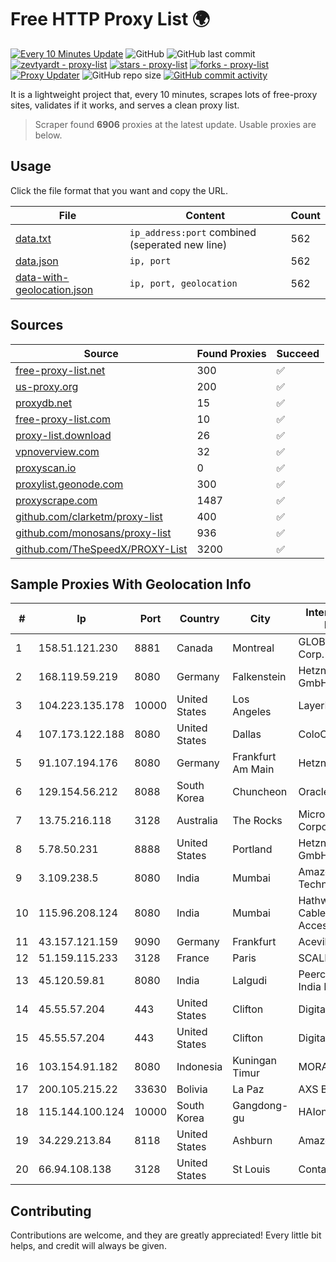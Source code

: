 
# Free HTTP Proxy List 🌍

[![Every 10 Minutes Update](https://github.com/mertguvencli/http-proxy-list/actions/workflows/main.yml/badge.svg?branch=main)](https://github.com/mertguvencli/http-proxy-list/actions/workflows/main.yml)
![GitHub](https://img.shields.io/github/license/mertguvencli/http-proxy-list)
![GitHub last commit](https://img.shields.io/github/last-commit/mertguvencli/http-proxy-list)
[![zevtyardt - proxy-list](https://img.shields.io/static/v1?label=zevtyardt&message=proxy-list&color=blue&logo=github)](https://github.com/zevtyardt/proxy-list "Go to GitHub repo")
[![stars - proxy-list](https://img.shields.io/github/stars/zevtyardt/proxy-list?style=social)](https://github.com/zevtyardt/proxy-list)
[![forks - proxy-list](https://img.shields.io/github/forks/zevtyardt/proxy-list?style=social)](https://github.com/zevtyardt/proxy-list)
[![Proxy Updater](https://github.com/zevtyardt/proxy-list/workflows/Proxy%20Updater/badge.svg)](https://github.com/zevtyardt/proxy-list/actions?query=workflow:"Proxy+Updater")
![GitHub repo size](https://img.shields.io/github/repo-size/zevtyardt/proxy-list)
[![GitHub commit activity](https://img.shields.io/github/commit-activity/m/zevtyardt/proxy-list?logo=commits)](https://github.com/zevtyardt/proxy-list/commits/main)

It is a lightweight project that, every 10 minutes, scrapes lots of free-proxy sites, validates if it works, and serves a clean proxy list.

> Scraper found **6906** proxies at the latest update. Usable proxies are below.

## Usage

Click the file format that you want and copy the URL.

|File|Content|Count|
|----|-------|-----|
|[data.txt](https://raw.githubusercontent.com/mertguvencli/http-proxy-list/main/proxy-list/data.txt)|`ip_address:port` combined (seperated new line)|562|
|[data.json](https://raw.githubusercontent.com/mertguvencli/http-proxy-list/main/proxy-list/data.json)|`ip, port`|562|
|[data-with-geolocation.json](https://raw.githubusercontent.com/mertguvencli/http-proxy-list/main/proxy-list/data-with-geolocation.json)|`ip, port, geolocation`|562|

## Sources

|Source|Found Proxies|Succeed|
|------|-------------|-------|
|[free-proxy-list.net](https://free-proxy-list.net)|300|✅|
|[us-proxy.org](https://www.us-proxy.org)|200|✅|
|[proxydb.net](http://proxydb.net)|15|✅|
|[free-proxy-list.com](https://free-proxy-list.com/?page=&port=&type%5B%5D=http&type%5B%5D=https&up_time=0&search=Search)|10|✅|
|[proxy-list.download](https://www.proxy-list.download/HTTP)|26|✅|
|[vpnoverview.com](https://vpnoverview.com/privacy/anonymous-browsing/free-proxy-servers)|32|✅|
|[proxyscan.io](https://www.proxyscan.io)|0|✅|
|[proxylist.geonode.com](https://proxylist.geonode.com/api/proxy-list?limit=300&page=1&sort_by=lastChecked&sort_type=desc&protocols=http,https)|300|✅|
|[proxyscrape.com](https://api.proxyscrape.com/v2/?request=displayproxies&protocol=http&timeout=10000&country=all&ssl=all&anonymity=all)|1487|✅|
|[github.com/clarketm/proxy-list](https://raw.githubusercontent.com/clarketm/proxy-list/master/proxy-list-raw.txt)|400|✅|
|[github.com/monosans/proxy-list](https://raw.githubusercontent.com/monosans/proxy-list/main/proxies/http.txt)|936|✅|
|[github.com/TheSpeedX/PROXY-List](https://raw.githubusercontent.com/TheSpeedX/PROXY-List/master/http.txt)|3200|✅|


## Sample Proxies With Geolocation Info

|#|Ip|Port|Country|City|Internet Service Provider|
|-|--|----|-------|----|-------------------------|
|1|158.51.121.230|8881|Canada|Montreal|GLOBALTELEHOST Corp.|
|2|168.119.59.219|8080|Germany|Falkenstein|Hetzner Online GmbH|
|3|104.223.135.178|10000|United States|Los Angeles|LayerHost|
|4|107.173.122.188|8080|United States|Dallas|ColoCrossing|
|5|91.107.194.176|8080|Germany|Frankfurt Am Main|Hetzner Online AG|
|6|129.154.56.212|8088|South Korea|Chuncheon|Oracle Corporation|
|7|13.75.216.118|3128|Australia|The Rocks|Microsoft Corporation|
|8|5.78.50.231|8888|United States|Portland|Hetzner Online GmbH|
|9|3.109.238.5|8080|India|Mumbai|Amazon Technologies Inc.|
|10|115.96.208.124|8080|India|Mumbai|Hathway IP over Cable Internet Access|
|11|43.157.121.159|9090|Germany|Frankfurt|Aceville Pte.ltd|
|12|51.159.115.233|3128|France|Paris|SCALEWAY|
|13|45.120.59.81|8080|India|Lalgudi|Peercast Telecom India PVT LTD|
|14|45.55.57.204|443|United States|Clifton|DigitalOcean, LLC|
|15|45.55.57.204|443|United States|Clifton|DigitalOcean, LLC|
|16|103.154.91.182|8080|Indonesia|Kuningan Timur|MORATELINDONAP|
|17|200.105.215.22|33630|Bolivia|La Paz|AXS Bolivia S. A.|
|18|115.144.100.124|10000|South Korea|Gangdong-gu|HAIonNet|
|19|34.229.213.84|8118|United States|Ashburn|Amazon.com, Inc.|
|20|66.94.108.138|3128|United States|St Louis|Contabo Inc.|



## Contributing

Contributions are welcome, and they are greatly appreciated! Every
little bit helps, and credit will always be given.

